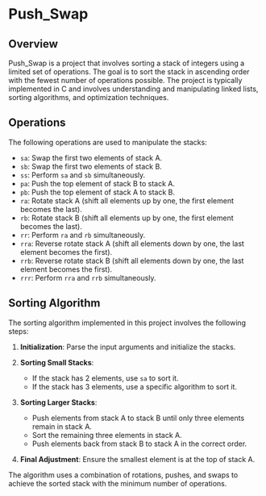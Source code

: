 # Push_Swap

## Overview

Push_Swap is a project that involves sorting a stack of integers using a limited set of operations. The goal is to sort the stack in ascending order with the fewest number of operations possible. The project is typically implemented in C and involves understanding and manipulating linked lists, sorting algorithms, and optimization techniques.

## Operations

The following operations are used to manipulate the stacks:

- `sa`: Swap the first two elements of stack A.
- `sb`: Swap the first two elements of stack B.
- `ss`: Perform `sa` and `sb` simultaneously.
- `pa`: Push the top element of stack B to stack A.
- `pb`: Push the top element of stack A to stack B.
- `ra`: Rotate stack A (shift all elements up by one, the first element becomes the last).
- `rb`: Rotate stack B (shift all elements up by one, the first element becomes the last).
- `rr`: Perform `ra` and `rb` simultaneously.
- `rra`: Reverse rotate stack A (shift all elements down by one, the last element becomes the first).
- `rrb`: Reverse rotate stack B (shift all elements down by one, the last element becomes the first).
- `rrr`: Perform `rra` and `rrb` simultaneously.

## Sorting Algorithm

The sorting algorithm implemented in this project involves the following steps:

1. **Initialization**: Parse the input arguments and initialize the stacks.

2. **Sorting Small Stacks**:
   - If the stack has 2 elements, use `sa` to sort it.
   - If the stack has 3 elements, use a specific algorithm to sort it.

3. **Sorting Larger Stacks**:
   - Push elements from stack A to stack B until only three elements remain in stack A.
   - Sort the remaining three elements in stack A.
   - Push elements back from stack B to stack A in the correct order.

4. **Final Adjustment**: Ensure the smallest element is at the top of stack A.

The algorithm uses a combination of rotations, pushes, and swaps to achieve the sorted stack with the minimum number of operations.